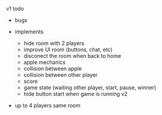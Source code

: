 v1
todo

- bugs

- implements

  - hide room with 2 players
  - improve UI room (buttons, chat, etc)
  - disconect the room when back to home
  - apple mechanics
  - collision between apple
  - collision between other player
  - score
  - game state (waiting other player, start, pause, winner)
  - hide button start when game is running
    v2

- up to 4 players same room
